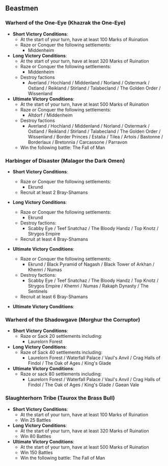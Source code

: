 ## Beastmen

### Warherd of the One-Eye (Khazrak the One-Eye)

* **Short Victory Conditions**:
    * At the start of your turn, have at least 100 Marks of Ruination
	* Raze or Conquer the following settlements:
	    * Middenheim
* **Long Victory Conditions**:
    * At the start of your turn, have at least 320 Marks of Ruination
	* Raze or Conquer the following settlements:
	    * Middenheim
	* Destroy factions
        * Averland / Hochland / Middenland / Norland / Ostermark / Ostland / Reikland / Stirland / Talabecland / 
        The Golden Order / Wissenland
* **Ultimate Victory Conditions**:
    * At the start of your turn, have at least 500 Marks of Ruination
	* Raze or Conquer the following settlements:
	    * Altdorf / Middenheim
	* Destroy factions
        * Averland / Hochland / Middenland / Norland / Ostermark / Ostland / Reikland / Stirland / Talabecland / 
        The Golden Order / Wissenland / Border Princes / Estalia / Tilea / Artois / Bastonne / Borderlaux / Bretonnia / 
        Carcassone / Parravon
    * Win the following battle: The Fall of Man

### Harbinger of Disaster (Malagor the Dark Omen)

* **Short Victory Conditions**:
    * Raze or Conquer the following settlements:
	    * Ekrund
	* Recruit at least 2 Bray-Shamans 
* **Long Victory Conditions**:
    * Raze or Conquer the following settlements:
	    * Ekrund
    * Destroy factions:
        * Scabby Eye / Teef Snatchaz / The Bloody Handz / Top Knotz / Strygos Empire
	* Recruit at least 4 Bray-Shamans
* **Ultimate Victory Conditions**:
    * Raze or Conquer the following settlements:
	    * Ekrund / Black Pyramid of Nagash /  Black Tower of Arkhan / Khemri / Numas
    * Destroy factions:
        * Scabby Eye / Teef Snatchaz / The Bloody Handz / Top Knotz / Strygos Empire / Khemri / Numas / Rakaph Dynasty / 
        The Sentinels
	* Recruit at least 6 Bray-Shamans
    
* **Ultimate Victory Conditions**:

### Warherd of the Shadowgave (Morghur the Corruptor)

* **Short Victory Conditions**:
    * Raze or Sack 20 settlements including:
        * Laurelorn Forest
* **Long Victory Conditions**:
    * Raze of Sack 40 settlements including:
        * Laurelorn Forest / Waterfall Palace / Vaul's Anvil / Crag Halls of Findol / The Oak of Ages / King's Glade
* **Ultimate Victory Conditions**:
    * Raze or sack 80 settlements including:
        * Laurelorn Forest / Waterfall Palace / Vaul's Anvil / Crag Halls of Findol / The Oak of Ages / King's Glade / 
        Gaean Vale

### Slaughterhorn Tribe (Taurox the Brass Bull)

* **Short Victory Conditions**:
    * At the start of your turn, have at least 100 Marks of Ruination
    * Win 25 Battles
* **Long Victory Conditions**:
    * At the start of your turn, have at least 320 Marks of Ruination
    * Win 80 Battles
* **Ultimate Victory Conditions**:
    * At the start of your turn, have at least 500 Marks of Ruination
    * Win 150 Battles
    * Win the following battle: The Fall of Man